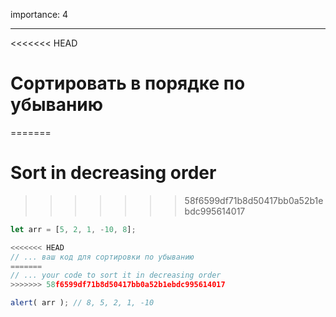 importance: 4

---

<<<<<<< HEAD
# Сортировать в порядке по убыванию
=======
# Sort in decreasing order
>>>>>>> 58f6599df71b8d50417bb0a52b1ebdc995614017

```js
let arr = [5, 2, 1, -10, 8];

<<<<<<< HEAD
// ... ваш код для сортировки по убыванию
=======
// ... your code to sort it in decreasing order
>>>>>>> 58f6599df71b8d50417bb0a52b1ebdc995614017

alert( arr ); // 8, 5, 2, 1, -10
```

